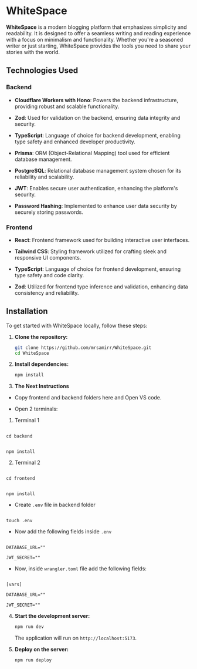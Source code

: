 
# WhiteSpace

**WhiteSpace** is a modern blogging platform that emphasizes simplicity and readability. It is designed to offer a seamless writing and reading experience with a focus on minimalism and functionality. Whether you're a seasoned writer or just starting, WhiteSpace provides the tools you need to share your stories with the world.
## Technologies Used
### Backend

- **Cloudflare Workers with Hono**: Powers the backend infrastructure, providing robust and scalable functionality.

- **Zod**: Used for validation on the backend, ensuring data integrity and security.

- **TypeScript**: Language of choice for backend development, enabling type safety and enhanced developer productivity.

- **Prisma**: ORM (Object-Relational Mapping) tool used for efficient database management.

- **PostgreSQL**: Relational database management system chosen for its reliability and scalability.

- **JWT**: Enables secure user authentication, enhancing the platform's security.

- **Password Hashing**: Implemented to enhance user data security by securely storing passwords.

### Frontend

- **React**: Frontend framework used for building interactive user interfaces.

- **Tailwind CSS**: Styling framework utilized for crafting sleek and responsive UI components.

- **TypeScript**: Language of choice for frontend development, ensuring type safety and code clarity.

- **Zod**: Utilized for frontend type inference and validation, enhancing data consistency and reliability.

## Installation

To get started with WhiteSpace locally, follow these steps:

1. **Clone the repository:**
    ```bash
    git clone https://github.com/mrsamirr/WhiteSpace.git
    cd WhiteSpace
    ```

2. **Install dependencies:**
    ```bash
    npm install
    ```

3. **The Next Instructions**

- Copy frontend and backend folders here and Open VS code.

- Open 2 terminals:

1. Terminal 1

```

cd backend

```

```

npm install

```

2. Terminal 2

```

cd frontend

```

```

npm install

```

- Create `.env` file in backend folder

```

touch .env

```

- Now add the following fields inside `.env`

```

DATABASE_URL=""

JWT_SECRET=""

```

- Now, inside `wrangler.toml` file add the following fields:

```

[vars]

DATABASE_URL=""

JWT_SECRET=""

```

4. **Start the development server:**
    ```bash
    npm run dev
    ```

   The application will run on `http://localhost:5173`.

5. **Deploy on the server:**
    ```bash
    npm run deploy
    ```

  

  



